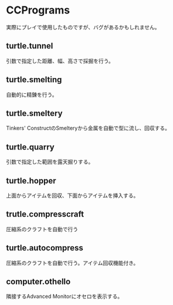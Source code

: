 # CCPrograms
実際にプレイで使用したものですが、バグがあるかもしれません。

## turtle.tunnel
引数で指定した距離、幅、高さで採掘を行う。

## turtle.smelting
自動的に精錬を行う。

## turtle.smeltery
Tinkers' ConstructのSmelteryから金属を自動で型に流し、回収する。

## turtle.quarry
引数で指定した範囲を露天掘りする。

## turtle.hopper
上面からアイテムを回収、下面からアイテムを挿入する。

## trutle.compresscraft
圧縮系のクラフトを自動で行う

## turtle.autocompress
圧縮系のクラフトを自動で行う。アイテム回収機能付き。

## computer.othello
隣接するAdvanced Monitorにオセロを表示する。
